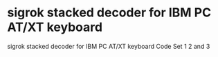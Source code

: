 sigrok stacked decoder for IBM PC AT/XT keyboard
================================================
sigrok stacked decoder for IBM PC AT/XT keyboard Code Set 1 2 and 3


